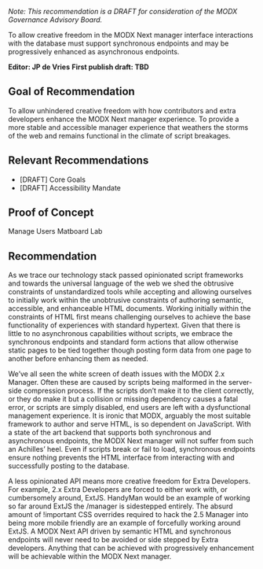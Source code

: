 _Note: This recommendation is a DRAFT for consideration of the MODX Governance Advisory Board._


To allow creative freedom in the MODX Next manager interface interactions with the database must support synchronous endpoints and may be progressively enhanced as asynchronous endpoints.


**Editor: JP de Vries**
**First publish draft: TBD**


## Goal of Recommendation


To allow unhindered creative freedom with how contributors and extra developers enhance the MODX Next manager experience. To provide a more stable and accessible manager experience that weathers the storms of the web and remains functional in the climate of script breakages.


## Relevant Recommendations
 - [DRAFT] Core Goals
 - [DRAFT] Accessibility Mandate


## Proof of Concept
Manage Users Matboard Lab


## Recommendation
As we trace our technology stack passed opinionated script frameworks and towards the universal language of the web we shed the obtrusive constraints of unstandardized tools while accepting and allowing ourselves to initially work within the unobtrusive constraints of authoring semantic, accessible, and enhanceable HTML documents. Working initially within the constraints of HTML first means challenging ourselves to achieve the base functionality of experiences with standard hypertext. Given that there is little to no asynchronous capabilities without scripts, we embrace the synchronous endpoints and standard form actions that allow otherwise static pages to be tied together though posting form data from one page to another before enhancing them as needed.


We’ve all seen the white screen of death issues with the MODX 2.x Manager. Often these are caused by scripts being malformed in the server-side compression process. If the scripts don’t make it to the client correctly, or they do make it but a collision or missing dependency causes a fatal error, or scripts are simply disabled, end users are left with a dysfunctional management experience. It is ironic that MODX, arguably the most suitable framework to author and serve HTML, is so dependent on JavaScript. With a state of the art backend that supports both synchronous and asynchronous endpoints, the MODX Next manager will not suffer from such an Achilles’ heel. Even if scripts break or fail to load, synchronous endpoints ensure nothing prevents the HTML interface from interacting with and successfully posting to the database.


A less opinionated API means more creative freedom for Extra Developers. For example, 2.x Extra Developers are forced to either work with, or cumbersomely around, ExtJS. HandyMan would be an example of working so far around ExtJS the /manager is sidestepped entirely. The absurd amount of !important CSS overrides required to hack the 2.5 Manager into being more mobile friendly are an example of forcefully working around ExtJS. A MODX Next API driven by semantic HTML and synchronous endpoints will never need to be avoided or side stepped by Extra developers. Anything that can be achieved with progressively enhancement will be achievable within the MODX Next manager.
